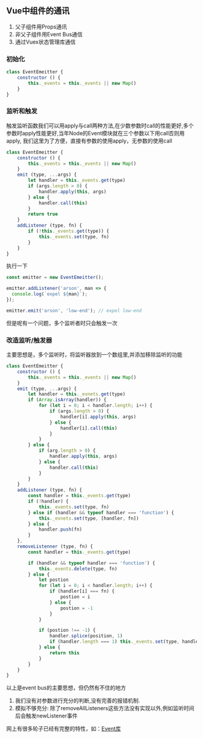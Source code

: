 ## Vue中组件的通讯
1. 父子组件用Props通讯
2. 非父子组件用Event Bus通信
3. 通过Vuex状态管理库通信

### 初始化
```js
class EventEmeitter {
    constructor () {
        this._events = this._events || new Map()
    }
}
```
### 监听和触发
触发监听函数我们可以用apply与call两种方法,在少数参数时call的性能更好,多个参数时apply性能更好,当年Node的Event模块就在三个参数以下用call否则用apply,
我们这里为了方便，直接有参数的使用apply，无参数的使用call
```js
class EventEmeitter {
    constructor () {
        this._events = this._events || new Map()
    }
    emit (type, ...args) {
        let handler = this._events.get(type)
        if (args.length > 0) {
            handler.apply(this, args)
        } else {
            handler.call(this)
        }
        return true
    }
    addListener (type, fn) {
        if (!this._events.get(type)) {
            this._events.set(type, fn)
        }
    }
}
```

执行一下
```js
const emitter = new EventEmeitter();

emitter.addListener('arson', man => {
  console.log(`expel ${man}`);
});

emitter.emit('arson', 'low-end'); // expel low-end
```
但是呢有一个问题，多个监听者时只会触发一次

### 改造监听/触发器
主要思想是，多个监听时，将监听器放到一个数组里,并添加移除监听的功能
```js
class EventEmeitter {
    constructor () {
        this._events = this._events || new Map()
    }
    emit (type, ...args) {
        let handler = this._evnets.get(type)
        if (Array.isArray(handler)) {
            for (let i = 0; i < handler.length; i++) {
                if (args.length > 0) {
                    handler[i].apply(this, args)
                } else {
                    handler[i].call(this)
                }
            }
        } else {
            if (arg.length > 0) {
                handler.apply(this, args)
            } else {
                handler.call(this)
            }
        }
    }
    addListener (type, fn) {
        const handler = this._events.get(type)
        if (!handler) {
            this._events.set(type, fn)
        } else if (handler && typeof handler === 'function') {
            this._evnets.set(type, [handler, fn])
        } else {
            handler.push(fn)
        }
    },
    removeListenner (type, fn) {
        const handler = this._events.get(type)

        if (handler && typeof handler === 'function') {
            this._events.delete(type, fn)
        } else {
            let postion
            for (let i = 0; i < handler.length; i++) {
                if (handler[i] === fn) {
                    postion = i
                } else {
                    postion = -1
                }
            }

            if (postion !== -1) {
                handler.splice(position, 1)
                if (handler.length === 1) this._events.set(type, handler[0])
            } else {
                return this
            }
        }
    }
}
```
以上是event bus的主要思想，但仍然有不住的地方
1. 我们没有对参数进行充分的判断,没有完善的报错机制.
2. 模拟不够充分: 除了removeAllListeners这些方法没有实现以外,例如监听时间后会触发newListener事件

网上有很多轮子已经有完整的特性，如：[Event库](https://github.com/Gozala/events/blob/master/events.js)
